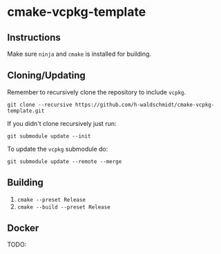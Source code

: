 # cmake-vcpkg-template

## Instructions

Make sure `ninja` and `cmake` is installed for building.


## Cloning/Updating

Remember to recursively clone the repository to include `vcpkg`.

```
git clone --recursive https://github.com/h-waldschmidt/cmake-vcpkg-template.git
```

If you didn't clone recursively just run:
```
git submodule update --init
```

To update the `vcpkg` submodule do:

```
git submodule update --remote --merge
```

## Building

1. `cmake --preset Release`
2. `cmake --build --preset Release`

## Docker

TODO:

